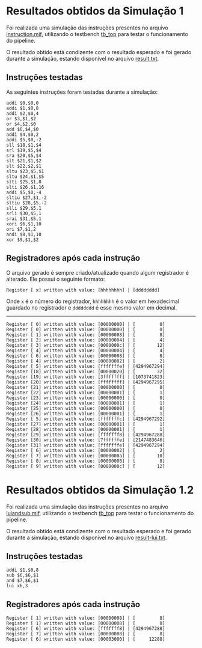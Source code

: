 # Resultados obtidos da Simulação 1

Foi realizada uma simulação das instruções presentes no arquivo [instruction.mif](/instruction.mif), utilizando o testbench [tb_top](/verif/tb_top.sv) para testar o funcionamento do pipeline. 

O resultado obtido está condizente com o resultado esperado e foi gerado durante a simulação, estando disponível no arquivo [result.txt](/result.txt).

## Instruções testadas

As seguintes instruções foram testadas durante a simulação:

```assembly
addi $0,$0,0
addi $1,$0,8
addi $2,$0,4
or $3,$1,$2
or $4,$2,$0
add $6,$4,$0
addi $4,$0,2
addi $5,$0,-2
sll $18,$1,$4
srl $19,$5,$4
sra $20,$5,$4
slt $21,$1,$2
slt $22,$2,$1
sltu $23,$5,$1
sltu $24,$1,$5
slti $25,$1,8
slti $26,$1,16
addi $5,$0,-4
sltiu $27,$1,-2
sltiu $28,$5,-2
slli $29,$5,1
srli $30,$5,1
srai $31,$5,1
xori $6,$1,10
ori $7,$1,2
andi $8,$1,10
xor $9,$1,$2
```


## Registradores após cada instrução

O arquivo gerado é sempre criado/atualizado quando algum registrador é alterado. Ele possui o seguinte formato:

```shell
Register [ x] written with value: [hhhhhhhh] | [dddddddd]
```
Onde `x` é o número do registrador, `hhhhhhhh` é o valor em hexadecimal guardado no registrador e `dddddddd` é esse mesmo valor em decimal.

---


```shell
Register [ 0] written with value: [00000000] | [         0]
Register [ 0] written with value: [00000000] | [         0]
Register [ 1] written with value: [00000008] | [         8]
Register [ 2] written with value: [00000004] | [         4]
Register [ 3] written with value: [0000000c] | [        12]
Register [ 4] written with value: [00000004] | [         4]
Register [ 6] written with value: [00000008] | [         8]
Register [ 4] written with value: [00000002] | [         2]
Register [ 5] written with value: [fffffffe] | [4294967294]
Register [18] written with value: [00000020] | [        32]
Register [19] written with value: [3fffffff] | [1073741823]
Register [20] written with value: [ffffffff] | [4294967295]
Register [21] written with value: [00000000] | [         0]
Register [22] written with value: [00000001] | [         1]
Register [23] written with value: [00000000] | [         0]
Register [24] written with value: [00000001] | [         1]
Register [25] written with value: [00000000] | [         0]
Register [26] written with value: [00000001] | [         1]
Register [ 5] written with value: [fffffffc] | [4294967292]
Register [27] written with value: [00000001] | [         1]
Register [28] written with value: [00000001] | [         1]
Register [29] written with value: [fffffff8] | [4294967288]
Register [30] written with value: [7ffffffe] | [2147483646]
Register [31] written with value: [fffffffe] | [4294967294]
Register [ 6] written with value: [00000002] | [         2]
Register [ 7] written with value: [0000000a] | [        10]
Register [ 8] written with value: [00000008] | [         8]
Register [ 9] written with value: [0000000c] | [        12]
```
# Resultados obtidos da Simulação 1.2

Foi realizada uma simulação das instruções presentes no arquivo [luiandsub.mif](/luiandsub.mif), utilizando o testbench [tb_top](/verif/tb_top.sv) para testar o funcionamento do pipeline.

O resultado obtido está condizente com o resultado esperado e foi gerado durante a simulação, estando disponível no arquivo [result-lui.txt](/result-lui.txt).

## Instruções testadas

```assembly
addi $1,$0,8
sub $6,$6,$1
and $7,$6,$1
lui x6,3
```

## Registradores após cada instrução

```shell
Register [ 1] written with value: [00000008] | [         8]
Register [ 1] written with value: [00000008] | [         8]
Register [ 6] written with value: [fffffff8] | [4294967288]
Register [ 7] written with value: [00000008] | [         8]
Register [ 6] written with value: [00003000] | [     12288]
```
